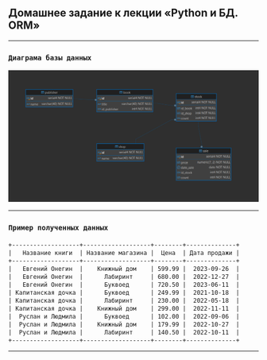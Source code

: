 ## Домашнее задание к лекции «Python и БД. ORM»


---
### ```Диаграма базы данных```
<p align="center">
 <img width="1198px" src="media\table_diagram.png" alt="qr"/>
</p>

---
### ```Пример полученных данных```
```
+-------------------+-------------------+--------+--------------+
|   Название книги  | Название магазина |  Цена  | Дата продажи |
+-------------------+-------------------+--------+--------------+
|   Евгений Онегин  |    Книжный дом    | 599.99 |  2023-09-26  |
|   Евгений Онегин  |      Лабиринт     | 680.00 |  2022-12-27  |
|   Евгений Онегин  |      Буквоед      | 720.50 |  2023-06-11  |
| Капитанская дочка |      Буквоед      | 249.99 |  2021-10-18  |
| Капитанская дочка |      Лабиринт     | 230.00 |  2022-05-18  |
| Капитанская дочка |    Книжный дом    | 299.00 |  2022-11-11  |
|  Руслан и Людмила |      Буквоед      | 102.00 |  2022-09-06  |
|  Руслан и Людмила |    Книжный дом    | 179.99 |  2022-10-27  |
|  Руслан и Людмила |      Лабиринт     | 140.50 |  2022-10-11  |
+-------------------+-------------------+--------+--------------+
```
---